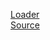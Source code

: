 <a href="https://sudip22-p.github.io/loader/" target="_blank">Loader</a></br>
<a href="https://loading.io/css/" target="_blank">Source</a>

